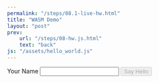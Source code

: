 ```yaml
---
permalink: "/steps/08.1-live-hw.html"
title: "WASM Demo"
layout: "post"
prev: 
    url: "/steps/08-hw.js.html"
    text: "back"
js: "/assets/hello_world.js"
---
```

<div>
    <label for="your-name">Your Name</label>
    <input type="text" id="your-name" />
    <button disabled id="say-hello" type="button">Say Hello</button>
</div>
<div id="message-container"></div>